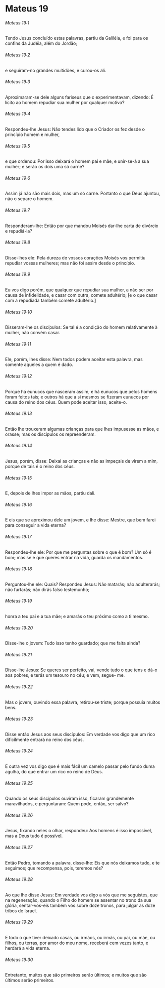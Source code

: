 # Mateus 19

###### Mateus 19:1

Tendo Jesus concluído estas palavras, partiu da Galiléia, e foi para os confins da Judéia, além do Jordão;

###### Mateus 19:2

e seguiram-no grandes multidões, e curou-os ali.

###### Mateus 19:3

Aproximaram-se dele alguns fariseus que o experimentavam, dizendo: É lícito ao homem repudiar sua mulher por qualquer motivo?

###### Mateus 19:4

Respondeu-lhe Jesus: Não tendes lido que o Criador os fez desde o princípio homem e mulher,

###### Mateus 19:5

e que ordenou: Por isso deixará o homem pai e mãe, e unir-se-á a sua mulher; e serão os dois uma só carne?

###### Mateus 19:6

Assim já não são mais dois, mas um só carne. Portanto o que Deus ajuntou, não o separe o homem.

###### Mateus 19:7

Responderam-lhe: Então por que mandou Moisés dar-lhe carta de divórcio e repudiá-la?

###### Mateus 19:8

Disse-lhes ele: Pela dureza de vossos corações Moisés vos permitiu repudiar vossas mulheres; mas não foi assim desde o princípio.

###### Mateus 19:9

Eu vos digo porém, que qualquer que repudiar sua mulher, a não ser por causa de infidelidade, e casar com outra, comete adultério; [e o que casar com a repudiada também comete adultério.]

###### Mateus 19:10

Disseram-lhe os discípulos: Se tal é a condição do homem relativamente à mulher, não convém casar.

###### Mateus 19:11

Ele, porém, lhes disse: Nem todos podem aceitar esta palavra, mas somente aqueles a quem é dado.

###### Mateus 19:12

Porque há eunucos que nasceram assim; e há eunucos que pelos homens foram feitos tais; e outros há que a si mesmos se fizeram eunucos por causa do reino dos céus. Quem pode aceitar isso, aceite-o.

###### Mateus 19:13

Então lhe trouxeram algumas crianças para que lhes impusesse as mãos, e orasse; mas os discípulos os repreenderam.

###### Mateus 19:14

Jesus, porém, disse: Deixai as crianças e não as impeçais de virem a mim, porque de tais é o reino dos céus.

###### Mateus 19:15

E, depois de lhes impor as mãos, partiu dali.

###### Mateus 19:16

E eis que se aproximou dele um jovem, e lhe disse: Mestre, que bem farei para conseguir a vida eterna?

###### Mateus 19:17

Respondeu-lhe ele: Por que me perguntas sobre o que é bom? Um só é bom; mas se é que queres entrar na vida, guarda os mandamentos.

###### Mateus 19:18

Perguntou-lhe ele: Quais? Respondeu Jesus: Não matarás; não adulterarás; não furtarás; não dirás falso testemunho;

###### Mateus 19:19

honra a teu pai e a tua mãe; e amarás o teu próximo como a ti mesmo.

###### Mateus 19:20

Disse-lhe o jovem: Tudo isso tenho guardado; que me falta ainda?

###### Mateus 19:21

Disse-lhe Jesus: Se queres ser perfeito, vai, vende tudo o que tens e dá-o aos pobres, e terás um tesouro no céu; e vem, segue- me.

###### Mateus 19:22

Mas o jovem, ouvindo essa palavra, retirou-se triste; porque possuía muitos bens.

###### Mateus 19:23

Disse então Jesus aos seus discípulos: Em verdade vos digo que um rico dificilmente entrará no reino dos céus.

###### Mateus 19:24

E outra vez vos digo que é mais fácil um camelo passar pelo fundo duma agulha, do que entrar um rico no reino de Deus.

###### Mateus 19:25

Quando os seus discípulos ouviram isso, ficaram grandemente maravilhados, e perguntaram: Quem pode, então, ser salvo?

###### Mateus 19:26

Jesus, fixando neles o olhar, respondeu: Aos homens é isso impossível, mas a Deus tudo é possível.

###### Mateus 19:27

Então Pedro, tomando a palavra, disse-lhe: Eis que nós deixamos tudo, e te seguimos; que recompensa, pois, teremos nós?

###### Mateus 19:28

Ao que lhe disse Jesus: Em verdade vos digo a vós que me seguistes, que na regeneração, quando o Filho do homem se assentar no trono da sua glória, sentar-vos-eis também vós sobre doze tronos, para julgar as doze tribos de Israel.

###### Mateus 19:29

E todo o que tiver deixado casas, ou irmãos, ou irmãs, ou pai, ou mãe, ou filhos, ou terras, por amor do meu nome, receberá cem vezes tanto, e herdará a vida eterna.

###### Mateus 19:30

Entretanto, muitos que são primeiros serão últimos; e muitos que são últimos serão primeiros.

